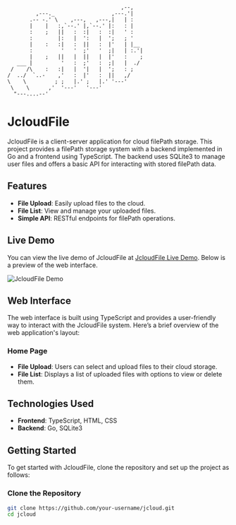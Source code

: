 ```
                                    ,--,    
         ,---._                  ,---.'|    
       .-- -.' \    ,---,   ,---,|   | :    
       |    |   :,`--.' |,`--.' |:   : |    
       :    ;   ||   :  :|   :  :|   ' :    
       :        |:   |  ':   |  ';   ; '    
       |    :   :|   :  ||   :  |'   | |__  
       :         '   '  ;'   '  ;|   | :.'| 
       |    ;   ||   |  ||   |  |'   :    ; 
   ___ |         '   :  ;'   :  ;|   |  ./  
 /    /\    :   :|   |  '|   |  ';   : ;    
/  ../  `..-    ,'   :  |'   :  ||   ,/     
\    \         ; ;   |.' ;   |.' '---'      
 \    \      ,'  '---'   '---'              
  "---....--'                               
```

# JcloudFile

JcloudFile is a client-server application for cloud filePath storage. This project provides a filePath storage system with a backend implemented in Go and a frontend using TypeScript. The backend uses SQLite3 to manage user files and offers a basic API for interacting with stored filePath data.

## Features

- **File Upload**: Easily upload files to the cloud.
- **File List**: View and manage your uploaded files.
- **Simple API**: RESTful endpoints for filePath operations.

## Live Demo

You can view the live demo of JcloudFile at [JcloudFile Live Demo](https://your-live-demo-url.com). Below is a preview of the web interface.

![JcloudFile Demo](https://your-image-url.com/demo-screenshot.png)

## Web Interface

The web interface is built using TypeScript and provides a user-friendly way to interact with the JcloudFile system. Here’s a brief overview of the web application's layout:

### Home Page

- **File Upload**: Users can select and upload files to their cloud storage.
- **File List**: Displays a list of uploaded files with options to view or delete them.

## Technologies Used

- **Frontend**: TypeScript, HTML, CSS
- **Backend**: Go, SQLite3

## Getting Started

To get started with JcloudFile, clone the repository and set up the project as follows:

### Clone the Repository

```bash
git clone https://github.com/your-username/jcloud.git
cd jcloud
